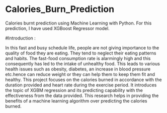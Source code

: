# Calories_Burn_Prediction
Calories burnt prediction using Machine Learning with Python. For this prediction, I have used XGBoost Regressor model.

#Introduction :

In this fast and busy schedule life, people are not giving importance to the quality of food they are eating. They tend to neglect their eating patterns and habits. The fast-food consumption rate is alarmingly high and this consequently has led to the intake of unhealthy food. This leads to various health issues such as obesity, diabetes, an increase in blood pressure etc.hence can reduce weight or they can help them to keep them fit and healthy. This project focuses on the calories burned in accordance with the duration provided and heart rate during the exercise period. It introduces the topic of XGBM regression and its predicting capability with the effectiveness from the data provided. This research helps in providing the benefits of a machine learning algorithm over predicting the calories burned.
